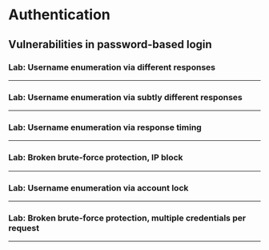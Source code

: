 # Authentication

## Vulnerabilities in password-based login

### Lab: Username enumeration via different responses
___

### Lab: Username enumeration via subtly different responses
___

### Lab: Username enumeration via response timing
___

### Lab: Broken brute-force protection, IP block
___

### Lab: Username enumeration via account lock
___

### Lab: Broken brute-force protection, multiple credentials per request
___

